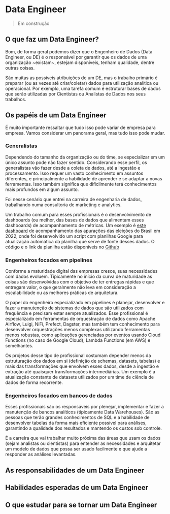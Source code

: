 # Data Engineer

> Em construção

## O que faz um Data Engineer?

Bom, de forma geral podemos dizer que o Engenheiro de Dados (Data Engineer, ou DE) é o responsável por garantir que os dados de uma organização ~existam~, estejam disponíveis, tenham qualidade, dentre outras coisas.

São muitas as possíveis atribuições de um DE, mas o trabalho primário é preparar (ou as vezes até criar/coletar) dados para utilização analítica ou operacional. Por exemplo, uma tarefa comum é estruturar bases de dados que serão utilizadas por Cientistas ou Analistas de Dados nos seus trabalhos.

## Os papéis de um Data Engineer

É muito importante ressaltar que tudo isso pode variar de empresa para empresa. Vamos considerar um panorama geral, mas tudo isso pode mudar.

### Generalistas

Dependendo do tamanho da organização ou do time, se especializar em um único assunto pode não fazer sentido. Considerando esse perfil, os generalistas vão fazer desde a coleta de dados, até a ingestão e processamento. Isso requer um vasto conhecimento em assuntos diferentes, e principalmente a habilidade de aprender e se adaptar a novas ferramentas. Isso também significa que dificilmente terá conhecimentos mais profundos em algum assunto.

Foi nesse cenário que entrei na carreira de engenharia de dados, trabalhando numa consultoria de marketing e analytics.

Um trabalho comum para esses profissionais é o desenvolvimento de dashboards (ou melhor, das bases de dados que alimentam esses dashboards) de acompanhamento de métricas. Um exemplo é [este dashboard](https://datastudio.google.com/reporting/f41ba9a4-994e-457c-b219-0e2acf763529/page/wv43C) de acompanhamento das apurações das eleições do Brasil em 2022, onde foi desenvolvido um script com planilhas Google para atualização automática da planilha que serve de fonte desses dados. O código e o link da planilha estão disponíveis no [Github](https://github.com/1cadumagalhaes/fora_bolsonaro_sheets)

### Engenheiros focados em pipelines

Conforme a maturidade digital das empresas cresce, suas necessidades com dados evoluem. Tipicamente no início da curva de maturidade as coisas são desenvolvidas com o objetivo de ter entregas rápidas e que entregam valor, o que geralmente não leva em consideração a escalabilidade ou as melhores práticas de arquitetura.

O papel do engenheiro especializado em pipelines é planejar, desenvolver e fazer a manutenção de sistemas de dados que são utilizados com frequência e precisam estar sempre atualizados. Esse profissional é especializado em ferramentas de orquestração de dados como Apache Airflow, Luigi, NiFi, Prefect, Dagster, mas também tem conhecimento para desenvolver orquestrações menos complexas utilizando ferramentas menos robustas, como aplicações gerenciadas por eventos usando Cloud Functions (no caso de Google Cloud), Lambda Functions (em AWS) e semelhantes.

Os projetos desse tipo de profissional costumam depender menos da estruturação dos dados em si (definição de schemas, datasets, tabelas) e mais das transformações que envolvem esses dados, desde a ingestão e extração até quaisquer transformações intermediárias. Um exemplo é a atualização constante de datasets utilizados por um time de ciência de dados de forma recorrente.

### Engenheiros focados em bancos de dados

Esses profissionais são os responsáveis por plenejar, implementar e fazer a manutenção de bancos analíticos (tipicamente Data Warehouses). São as pessoas que terão grandes conhecimentos de SQL e a habilidade de desenvolver tabelas da forma mais eficiente possível para análises, garantindo a qualidade dos resultados e mantendo os custos sob controle.

É a carreira que vai trabalhar muito próxima das áreas que usam os dados (sejam analistas ou cientistas) para entender as necessidades e arquitetar um modelo de dados que possa ser usado facilmente e que ajude a responder as análises levantadas.

## As responsabilidades de um Data Engineer

## Habilidades esperadas de um Data Engineer

## O que estudar para se tornar um Data Engineer

